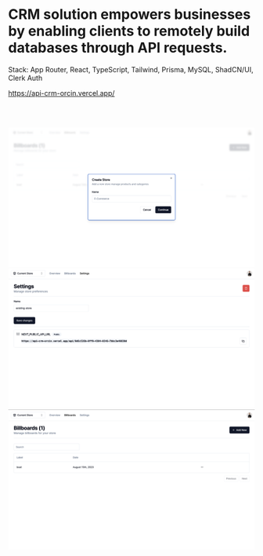 # CRM solution empowers businesses by enabling clients to remotely build databases through API requests.

Stack: App Router, React, TypeScript, Tailwind, Prisma, MySQL, ShadCN/UI, Clerk Auth

https://api-crm-orcin.vercel.app/

</br>
</br>

![Screenshot 1](/public/3.png)
![Screenshot 1](/public/1.png)
![Screenshot 1](/public/2.png)
